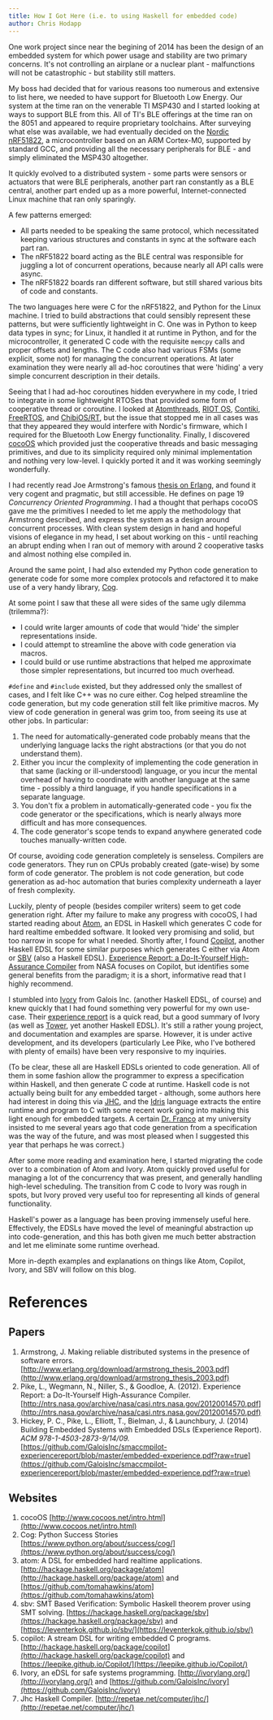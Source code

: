 ```yaml
---
title: How I Got Here (i.e. to using Haskell for embedded code)
author: Chris Hodapp
---
```


One work project since near the begining of 2014 has been the design of an embedded system for which power usage and stability are two primary concerns. It's not controlling an airplane or a nuclear plant - malfunctions will not be catastrophic - but stability still matters.

My boss had decided that for various reasons too numerous and extensive to list here, we needed to have support for Bluetooth Low Energy. Our system at the time ran on the venerable TI MSP430 and I started looking at ways to support BLE from this. All of TI's BLE offerings at the time ran on the 8051 and appeared to require proprietary toolchains. After surveying what else was available, we had eventually decided on the [Nordic nRF51822](https://www.nordicsemi.com/eng/Products/Bluetooth-Smart-Bluetooth-low-energy/nRF51822), a microcontroller based on an ARM Cortex-M0, supported by standard GCC, and providing all the necessary peripherals for BLE - and simply eliminated the MSP430 altogether.

It quickly evolved to a distributed system - some parts were sensors or actuators that were BLE peripherals, another part ran constantly as a BLE central, another part ended up as a more powerful, Internet-connected Linux machine that ran only sparingly.

A few patterns emerged:

- All parts needed to be speaking the same protocol, which necessitated keeping various structures and constants in sync at the software each part ran.
- The nRF51822 board acting as the BLE central was responsible for juggling a lot of concurrent operations, because nearly all API calls were async.
- The nRF51822 boards ran different software, but still shared various bits of code and constants.

The two languages here were C for the nRF51822, and Python for the Linux machine. I tried to build abstractions that could sensibly represent these patterns, but were sufficiently lightweight in C. One was in Python to keep data types in sync; for Linux, it handled it at runtime in Python, and for the microcontroller, it generated C code with the requisite `memcpy` calls and proper offsets and lengths. The C code also had various FSMs (some explicit, some not) for managing the concurrent operations. At later examination they were nearly all ad-hoc coroutines that were 'hiding' a very simple concurrent description in their details.

Seeing that I had ad-hoc coroutines hidden everywhere in my code, I tried to integrate in some lightweight RTOSes that provided some form of cooperative thread or coroutine. I looked at [Atomthreads](http://atomthreads.com/), [RIOT OS](http://www.riot-os.org/), [Contiki](http://www.contiki-os.org/), [FreeRTOS](http://www.freertos.org/), and [ChibiOS/RT](http://www.chibios.org/dokuwiki/doku.php), but the issue that stopped me in all cases was that they appeared they would interfere with Nordic's firmware, which I required for the Bluetooth Low Energy functionality. Finally, I discovered [cocoOS](http://www.cocoos.net/intro.html) which provided just the cooperative threads and basic messaging primitives, and due to its simplicity required only minimal implementation and nothing very low-level. I quickly ported it and it was working seemingly wonderfully.

I had recently read Joe Armstrong's famous [thesis on Erlang](http://www.erlang.org/download/armstrong_thesis_2003.pdf), and found it very cogent and pragmatic, but still accessible. He defines on page 19 *Concurrency Oriented Programming*. I had a thought that perhaps cocoOS gave me the primitives I needed to let me apply the methodology that Armstrong described, and express the system as a design around concurrent processes. With clean system design in hand and hopeful visions of elegance in my head, I set about working on this - until reaching an abrupt ending when I ran out of memory with around 2 cooperative tasks and almost nothing else compiled in.

Around the same point, I had also extended my Python code generation to generate code for some more complex protocols and refactored it to make use of a very handy library, [Cog](https://www.python.org/about/success/cog/).

At some point I saw that these all were sides of the same ugly dilemma (trilemma?):

- I could write larger amounts of code that would 'hide' the simpler representations inside.
- I could attempt to streamline the above with code generation via macros.
- I could build or use runtime abstractions that helped me approximate those simpler representations, but incurred too much overhead.

`#define` and `#include` existed, but they addressed only the smallest of cases, and I felt like C++ was no cure either. Cog helped streamline the code generation, but my code generation still felt like primitive macros. My view of code generation in general was grim too, from seeing its use at other jobs. In particular:

1. The need for automatically-generated code probably means that the underlying language lacks the right abstractions (or that you do not understand them).
2. Either you incur the complexity of implementing the code generation in that same (lacking or ill-understood) language, or you incur the mental overhead of having to coordinate with another language at the same time - possibly a third language, if you handle specifications in a separate language.
3. You don't fix a problem in automatically-generated code - you fix the code generator or the specifications, which is nearly always more difficult and has more consequences.
4. The code generator's scope tends to expand anywhere generated code touches manually-written code.

Of course, avoiding code generation completely is senseless. Compilers are code generators. They run on CPUs probably created (gate-wise) by some form of code generator. The problem is not code generation, but code generation as ad-hoc automation that buries complexity underneath a layer of fresh complexity.

Luckily, plenty of people (besides compiler writers) seem to get code generation right. After my failure to make any progress with cocoOS, I had started reading about [Atom](https://github.com/tomahawkins/atom), an EDSL in Haskell which generates C code for hard realtime embedded software. It looked very promising and solid, but too narrow in scope for what I needed. Shortly after, I found [Copilot](https://github.com/leepike/Copilot), another Haskell EDSL for some similar purposes which generates C either via Atom or [SBV](https://hackage.haskell.org/package/sbv) (also a Haskell EDSL).
[Experience Report: a Do-It-Yourself High-Assurance Compiler](http://ntrs.nasa.gov/archive/nasa/casi.ntrs.nasa.gov/20120014570.pdf) from NASA focuses on Copilot, but identifies some general benefits from the paradigm; it is a short, informative read that I highly recommend.

I stumbled into [Ivory](http://ivorylang.org/) from Galois Inc. (another Haskell EDSL, of course) and knew quickly that I had found something very powerful for my own use-case. Their [experience report](https://github.com/GaloisInc/smaccmpilot-experiencereport/blob/master/embedded-experience.pdf?raw=true) is a quick read, but a good summary of Ivory (as well as [Tower](http://ivorylang.org/tower-overview.html), yet another Haskell EDSL). It's still a rather young project, and documentation and examples are sparse. However, it is under active development, and its developers (particularly Lee Pike, who I've bothered with plenty of emails) have been very responsive to my inquiries.

(To be clear, these all are Haskell EDSLs oriented to code generation. All of them in some fashion allow the programmer to express a specification within Haskell, and then generate C code at runtime. Haskell code is not actually being built for any embedded target - although, some authors here had interest in doing this via [JHC](http://repetae.net/computer/jhc/), and the [Idris](http://www.idris-lang.org/) language extracts the entire runtime and program to C with some recent work going into making this light enough for embedded targets.  A certain [Dr. Franco](http://gauss.ececs.uc.edu/franco_files/franco.html) at my university insisted to me several years ago that code generation from a specification was the way of the future, and was most pleased when I suggested this year that perhaps he was correct.)

After some more reading and examination here, I started migrating the code over to a combination of Atom and Ivory. Atom quickly proved useful for managing a lot of the concurrency that was present, and generally handling high-level scheduling. The transition from C code to Ivory was rough in spots, but Ivory proved very useful too for representing all kinds of general functionality.

Haskell's power as a language has been proving immensely useful here. Effectively, the EDSLs have moved the level of meaningful abstraction up into code-generation, and this has both given me much better abstraction and let me eliminate some runtime overhead.

More in-depth examples and explanations on things like Atom, Copilot, Ivory, and SBV will follow on this blog.

# References
## Papers
1. Armstrong, J. Making reliable distributed systems in the presence of software errors. [http://www.erlang.org/download/armstrong_thesis_2003.pdf](http://www.erlang.org/download/armstrong_thesis_2003.pdf)
2. Pike, L., Wegmann, N., Niller, S., & Goodloe, A. (2012). Experience Report: a Do-It-Yourself High-Assurance Compiler. [http://ntrs.nasa.gov/archive/nasa/casi.ntrs.nasa.gov/20120014570.pdf](http://ntrs.nasa.gov/archive/nasa/casi.ntrs.nasa.gov/20120014570.pdf)
3. Hickey, P. C., Pike, L., Elliott, T., Bielman, J., & Launchbury, J. (2014) Building Embedded Systems with Embedded DSLs (Experience Report). *ACM 978-1-4503-2873-9/14/09.* [https://github.com/GaloisInc/smaccmpilot-experiencereport/blob/master/embedded-experience.pdf?raw=true](https://github.com/GaloisInc/smaccmpilot-experiencereport/blob/master/embedded-experience.pdf?raw=true)

## Websites
1. cocoOS [http://www.cocoos.net/intro.html](http://www.cocoos.net/intro.html)
2. Cog: Python Success Stories [https://www.python.org/about/success/cog/](https://www.python.org/about/success/cog/)
3. atom: A DSL for embedded hard realtime applications. [http://hackage.haskell.org/package/atom](http://hackage.haskell.org/package/atom) and [https://github.com/tomahawkins/atom](https://github.com/tomahawkins/atom)
4. sbv: SMT Based Verification: Symbolic Haskell theorem prover using SMT solving. [https://hackage.haskell.org/package/sbv](https://hackage.haskell.org/package/sbv) and [https://leventerkok.github.io/sbv/](https://leventerkok.github.io/sbv/)
5. copilot: A stream DSL for writing embedded C programs. [http://hackage.haskell.org/package/copilot](http://hackage.haskell.org/package/copilot) and [https://leepike.github.io/Copilot/](https://leepike.github.io/Copilot/)
6. Ivory, an eDSL for safe systems programming. [http://ivorylang.org/](http://ivorylang.org/) and [https://github.com/GaloisInc/ivory](https://github.com/GaloisInc/ivory)
7. Jhc Haskell Compiler. [http://repetae.net/computer/jhc/](http://repetae.net/computer/jhc/)
